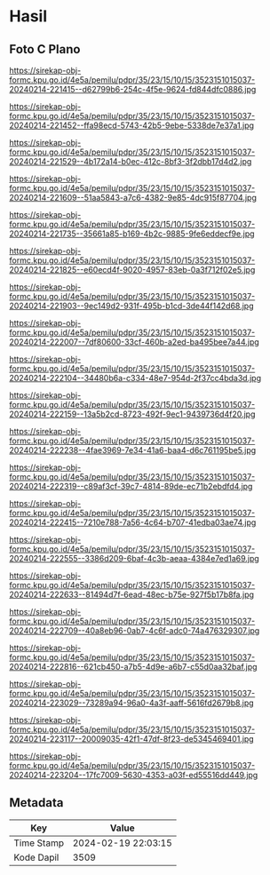 # Hasil

## Foto C Plano

https://sirekap-obj-formc.kpu.go.id/4e5a/pemilu/pdpr/35/23/15/10/15/3523151015037-20240214-221415--d62799b6-254c-4f5e-9624-fd844dfc0886.jpg

https://sirekap-obj-formc.kpu.go.id/4e5a/pemilu/pdpr/35/23/15/10/15/3523151015037-20240214-221452--ffa98ecd-5743-42b5-9ebe-5338de7e37a1.jpg

https://sirekap-obj-formc.kpu.go.id/4e5a/pemilu/pdpr/35/23/15/10/15/3523151015037-20240214-221529--4b172a14-b0ec-412c-8bf3-3f2dbb17d4d2.jpg

https://sirekap-obj-formc.kpu.go.id/4e5a/pemilu/pdpr/35/23/15/10/15/3523151015037-20240214-221609--51aa5843-a7c6-4382-9e85-4dc915f87704.jpg

https://sirekap-obj-formc.kpu.go.id/4e5a/pemilu/pdpr/35/23/15/10/15/3523151015037-20240214-221735--35661a85-b169-4b2c-9885-9fe6eddecf9e.jpg

https://sirekap-obj-formc.kpu.go.id/4e5a/pemilu/pdpr/35/23/15/10/15/3523151015037-20240214-221825--e60ecd4f-9020-4957-83eb-0a3f712f02e5.jpg

https://sirekap-obj-formc.kpu.go.id/4e5a/pemilu/pdpr/35/23/15/10/15/3523151015037-20240214-221903--9ec149d2-931f-495b-b1cd-3de44f142d68.jpg

https://sirekap-obj-formc.kpu.go.id/4e5a/pemilu/pdpr/35/23/15/10/15/3523151015037-20240214-222007--7df80600-33cf-460b-a2ed-ba495bee7a44.jpg

https://sirekap-obj-formc.kpu.go.id/4e5a/pemilu/pdpr/35/23/15/10/15/3523151015037-20240214-222104--34480b6a-c334-48e7-954d-2f37cc4bda3d.jpg

https://sirekap-obj-formc.kpu.go.id/4e5a/pemilu/pdpr/35/23/15/10/15/3523151015037-20240214-222159--13a5b2cd-8723-492f-9ec1-9439736d4f20.jpg

https://sirekap-obj-formc.kpu.go.id/4e5a/pemilu/pdpr/35/23/15/10/15/3523151015037-20240214-222238--4fae3969-7e34-41a6-baa4-d6c761195be5.jpg

https://sirekap-obj-formc.kpu.go.id/4e5a/pemilu/pdpr/35/23/15/10/15/3523151015037-20240214-222319--c89af3cf-39c7-4814-89de-ec71b2ebdfd4.jpg

https://sirekap-obj-formc.kpu.go.id/4e5a/pemilu/pdpr/35/23/15/10/15/3523151015037-20240214-222415--7210e788-7a56-4c64-b707-41edba03ae74.jpg

https://sirekap-obj-formc.kpu.go.id/4e5a/pemilu/pdpr/35/23/15/10/15/3523151015037-20240214-222555--3386d209-6baf-4c3b-aeaa-4384e7ed1a69.jpg

https://sirekap-obj-formc.kpu.go.id/4e5a/pemilu/pdpr/35/23/15/10/15/3523151015037-20240214-222633--81494d7f-6ead-48ec-b75e-927f5b17b8fa.jpg

https://sirekap-obj-formc.kpu.go.id/4e5a/pemilu/pdpr/35/23/15/10/15/3523151015037-20240214-222709--40a8eb96-0ab7-4c6f-adc0-74a476329307.jpg

https://sirekap-obj-formc.kpu.go.id/4e5a/pemilu/pdpr/35/23/15/10/15/3523151015037-20240214-222816--621cb450-a7b5-4d9e-a6b7-c55d0aa32baf.jpg

https://sirekap-obj-formc.kpu.go.id/4e5a/pemilu/pdpr/35/23/15/10/15/3523151015037-20240214-223029--73289a94-96a0-4a3f-aaff-5616fd2679b8.jpg

https://sirekap-obj-formc.kpu.go.id/4e5a/pemilu/pdpr/35/23/15/10/15/3523151015037-20240214-223117--20009035-42f1-47df-8f23-de5345469401.jpg

https://sirekap-obj-formc.kpu.go.id/4e5a/pemilu/pdpr/35/23/15/10/15/3523151015037-20240214-223204--17fc7009-5630-4353-a03f-ed55516dd449.jpg


## Metadata

| Key        | Value               |
| ---------- | ------------------- |
| Time Stamp | 2024-02-19 22:03:15 |
| Kode Dapil | 3509                |



